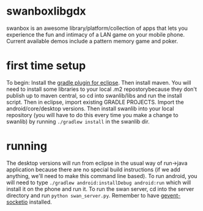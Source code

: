 swanboxlibgdx
=============

swanbox is an awesome library/platform/collection of apps that lets you experience the fun and intimacy of a LAN game on your mobile phone. Current available demos include a pattern memory game and poker. 

first time setup
============
To begin: Install the [gradle plugin for eclipse](https://github.com/spring-projects/eclipse-integration-gradle/). Then install maven. You will need to install some libraries to your local .m2 repostorybecause they don't publish up to maven central, so cd into swanlib/libs and run the install script. Then in eclipse, import existing GRADLE PROJECTS. Import the android/core/desktop versions. Then install swanlib into your local repository (you will have to do this every time you make a change to swanlib) by running `./gradlew install` in the swanlib dir. 

running
==========
The desktop versions will run from eclipse in the usual way of run->java application because there are no special build instructions (if we add anything, we'll need to make this command line based). To run android, you will need to type `./gradlew android:installDebug android:run` which will install it on the phone and run it. To run the swan server, cd into the server directory and run `python swan_server.py`. Remember to have [gevent-socketio](https://github.com/abourget/gevent-socketio) installed.
